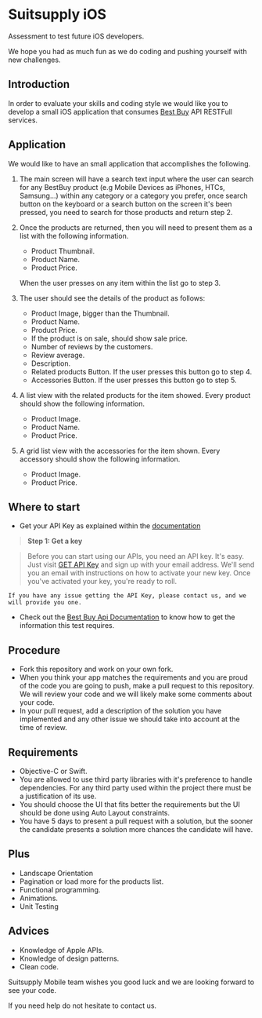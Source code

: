 Suitsupply iOS 
==============

Assessment to test future iOS developers. 

We hope you had as much fun as we do coding and pushing yourself with new challenges.

## Introduction

In order to evaluate your skills and coding style we would like you to develop a small iOS application that consumes [Best Buy](https://developer.bestbuy.com/) API RESTFull services.

## Application

We would like to have an small application that accomplishes the following.

1. The main screen will have a search text input where the user can search for any BestBuy product (e.g Mobile Devices as iPhones, HTCs, Samsung...) within any category or a category you prefer, once search button on the keyboard or a search button on the screen it's been pressed, you need to search for those products and return step 2. 

2. Once the products are returned, then you will need to present them as a list with the following information.
	* Product Thumbnail.
	* Product Name.
	* Product Price.
	 
	When the user presses on any item within the list go to step 3.

3. The user should see the details of the product as follows:
	* Product Image, bigger than the Thumbnail.
	* Product Name.
	* Product Price.
	* If the product is on sale, should show sale price.
	* Number of reviews by the customers.
	* Review average.
	* Description.
	* Related products Button. If the user presses this button go to step 4.
	* Accessories Button. If the user presses this button go to step 5.

4. A list view with the related products for the item showed. Every product should show the following information.
	* Product Image.
	* Product Name.
	* Product Price.
	 
5. A grid list view with the accessories for the item shown. Every accessory should show the following information.
	* Product Image.
	* Product Price.

## Where to start

* Get your API Key as explained within the [documentation](https://developer.bestbuy.com/get-started)

> **Step 1: Get a key**

> Before you can start using our APIs, you need an API key. It's easy. Just visit [GET API Key](https://remix.mashery.com/member/register) and sign up with your email address. 
We'll send you an email with instructions on how to activate your new key. 
Once you've activated your key, you're ready to roll.

```
If you have any issue getting the API Key, please contact us, and we will provide you one.
```

* Check out the [Best Buy Api Documentation](https://developer.bestbuy.com/documentation) to know how to get the information this test requires. 

## Procedure

* Fork this repository and work on your own fork.
* When you think your app matches the requirements and you are proud of the code you are going to push, make a pull request to this repository. We will review your code and we will likely make some comments about your code.
* In your pull request, add a description of the solution you have implemented and any other issue we should take into account at the time of review.

## Requirements

* Objective-C or Swift.
* You are allowed to use third party libraries with it's preference to handle dependencies. For any third party used within the project there must be a justification of its use.
* You should choose the UI that fits better the requirements but the UI should be done using Auto Layout constraints.
* You have 5 days to present a pull request with a solution, but the sooner the candidate presents a solution more chances the candidate will have.

## Plus

* Landscape Orientation
* Pagination or load more for the products list.
* Functional programming.
* Animations.
* Unit Testing

## Advices

* Knowledge of Apple APIs.
* Knowledge of design patterns.
* Clean code.

Suitsupply Mobile team wishes you good luck and we are looking forward to see your code. 

If you need help do not hesitate to contact us.

